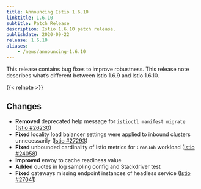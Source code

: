 ```yaml
---
title: Announcing Istio 1.6.10
linktitle: 1.6.10
subtitle: Patch Release
description: Istio 1.6.10 patch release.
publishdate: 2020-09-22
release: 1.6.10
aliases:
    - /news/announcing-1.6.10
---
```


This release contains bug fixes to improve robustness. This release note describes
what’s different between Istio 1.6.9 and Istio 1.6.10.

{{< relnote >}}

## Changes

- **Removed** deprecated help message for `istioctl manifest migrate` ([Istio #26230](https://github.com/istio/istio/issues/26230))
- **Fixed** locality load balancer settings were applied to inbound clusters unnecessarily ([Istio #27293](https://github.com/istio/istio/issues/27293))
- **Fixed** unbounded cardinality of Istio metrics for `CronJob` workload ([Istio #24058](https://github.com/istio/istio/issues/24058))
- **Improved** envoy to cache readiness value
- **Added** quotes in log sampling config and Stackdriver test
- **Fixed** gateways missing endpoint instances of headless service ([Istio #27041](https://github.com/istio/istio/issues/27041))
